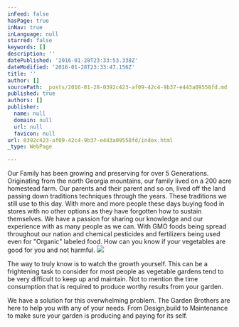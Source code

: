 ```yaml
---
inFeed: false
hasPage: true
inNav: true
inLanguage: null
starred: false
keywords: []
description: ''
datePublished: '2016-01-28T23:33:53.338Z'
dateModified: '2016-01-28T23:33:47.156Z'
title: ''
author: []
sourcePath: _posts/2016-01-28-0392c423-af09-42c4-9b37-e443a09558fd.md
published: true
authors: []
publisher:
  name: null
  domain: null
  url: null
  favicon: null
url: 0392c423-af09-42c4-9b37-e443a09558fd/index.html
_type: WebPage

---
```

Our Family has been growing and preserving for over 5 Generations.  Originating from the north Georgia mountains, our family lived on a 200 acre homestead farm.  Our parents and their parent and so on, lived off the land passing down traditions techniques through the years.  These traditions we still use to this day.  With more and more people these days buying food in stores with no other options as they have forgotten how to sustain themselves.  We have a passion for sharing our knowledge and our experience with as many people as we can.  With GMO foods being spread throughout our nation and chemical pesticides and fertilizers being used even for "Organic" labeled food.  How can you know if your vegetables are good for you and not harmful.  ![](https://s3-us-west-2.amazonaws.com/the-grid-img/p/b4e501d499233b24f0c80f54429210e5cad25d2f.jpg)

The way to truly know is to watch the growth yourself.  This can be a frightening task to consider for most people as vegetable gardens tend to be very difficult to keep up and maintain.  Not to mention the time consumption that is required to produce worthy results from your garden.

We have a solution for this overwhelming problem.  The Garden Brothers are here to help you with any of your needs.  From Design,build to Maintenance to make sure your garden is producing and paying for its self.